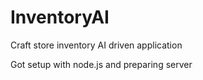 # InventoryAI
Craft store inventory AI driven application 

Got setup with node.js and preparing server
